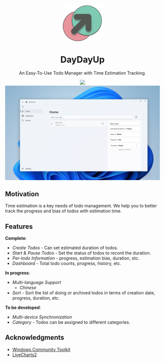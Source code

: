 <p align="center">
  <a href="#">
    
  </a>
  <img width="128" src="/assets/logo/300x300.png">
</p>

<h1 align="center">
  DayDayUp
</h1>

<p align="center">
  An Easy-To-Use Todo Manager with Time Estimation Tracking.
</p>

<p align="center">
  <a style="text-decoration:none" href="https://svgshare.com/i/ZhY.svg" target="_blank">
    <img src="https://svgshare.com/i/ZhY.svg"/>
  </a>

  <img src="/assets/screenshots/1.png">
</p>

## Motivation

Time estimation is a key needs of todo management. We help you to better track the progress and bias of todos with estimation time.

## Features

__Complete__:

- *Create Todos* - Can set estimated duration of todos.
- *Start & Pause Todos* - Set the status of todos to record the duration.
- *Per-todo Information* - progress, estimation bias, duration, etc.  
- *Dashboard* - Total todo counts, progress, history, etc.

__In progress__:

- *Multi-language Support*
  - *Chinese*
- *Sort* - Sort the list of doing or archived todos in terms of creation date, progress, duration, etc.

__To be developed__:

- *Multi-device Synchronization*
- *Category* - Todos can be assigned to different categories.

## Acknowledgments

- [Windows Community Toolkit](https://github.com/CommunityToolkit/MVVM-Samples)
- [LiveCharts2](https://github.com/beto-rodriguez/LiveCharts2)